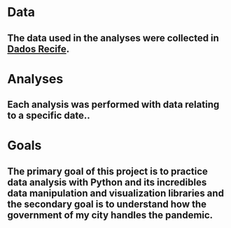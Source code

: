 # Data
## The data used in the analyses were collected in [Dados Recife](http://dados.recife.pe.gov.br/dataset).

# Analyses
## Each analysis was performed with data relating to a specific date..

# Goals
## The primary goal of this project is to practice data analysis with Python and its incredibles data manipulation and visualization libraries and the secondary goal is to understand how the government of my city handles the pandemic.
